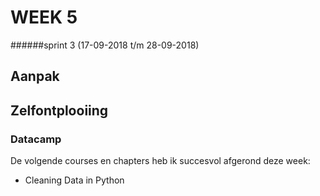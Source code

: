 # WEEK 5
 
######sprint 3 (17-09-2018 t/m 28-09-2018)

## Aanpak

## Zelfontplooiing

### Datacamp
De volgende courses en chapters heb ik succesvol afgerond deze week:
- Cleaning Data in Python

